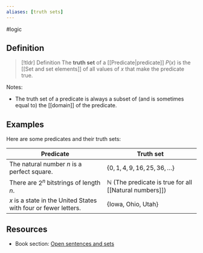 ```yaml
---
aliases: [truth sets]
--- 
```


#logic 
## Definition 

> [!tldr] Definition
> The **truth set** of a [[Predicate|predicate]] $P(x)$ is the [[Set and set elements]] of all values of $x$ that make the predicate true. 

Notes: 
- The truth set of a predicate is always a subset of (and is sometimes equal to) the [[domain]] of the predicate. 

## Examples

Here are some predicates and their truth sets: 

| Predicate                                                       | Truth set                                                        |
| --------------------------------------------------------------- | ---------------------------------------------------------------- |
| The natural number $n$ is a perfect square.                     | $\{0,1,4,9,16,25,36,\dots\}$                                     |
| There are $2^n$ bitstrings of length $n$.                       | $\mathbb{N}$ (The predicate is true for all [[Natural numbers]]) |
| $x$ is a state in the United States with four or fewer letters. | $\{\text{Iowa, Ohio, Utah}\}$                                                                 |

## Resources 

- Book section: [Open sentences and sets](<https://math.libretexts.org/Bookshelves/Mathematical_Logic_and_Proof/Book%3A_Mathematical_Reasoning__Writing_and_Proof_(Sundstrom)/02%3A_Logical_Reasoning/2.03%3A_Open_Sentences_and_Sets#:~:text=The%20truth%20set%20of%20a,0%3Dx%E2%80%9D%20is%20R.&text=x%2B0%3Dx%20is%20a,0%3Dx%20is%20a%20statement.>)
